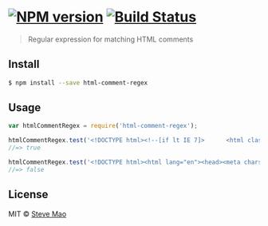 # [![NPM version][npm-image]][npm-url] [![Build Status][travis-image]][travis-url]

> Regular expression for matching HTML comments

## Install

```sh
$ npm install --save html-comment-regex
```

## Usage

```js
var htmlCommentRegex = require('html-comment-regex');

htmlCommentRegex.test('<!DOCTYPE html><!--[if lt IE 7]>      <html class="no-js lt-ie9 lt-ie8 lt-ie7"> <![endif]--><html lang="en"><head><meta charset="UTF-8"><title>Document</title></head><body></body></html>');
//=> true

htmlCommentRegex.test('<!DOCTYPE html><html lang="en"><head><meta charset="UTF-8"><title>Document</title></head><body></body></html>');
//=> false
```

## License

MIT © [Steve Mao](https://github.com/stevemao)


[npm-image]: https://badge.fury.io/js/html-comment-regex.svg

[npm-url]: https://npmjs.org/package/html-comment-regex

[travis-image]: https://travis-ci.org/stevemao/html-comment-regex.svg?branch=master

[travis-url]: https://travis-ci.org/stevemao/html-comment-regex
